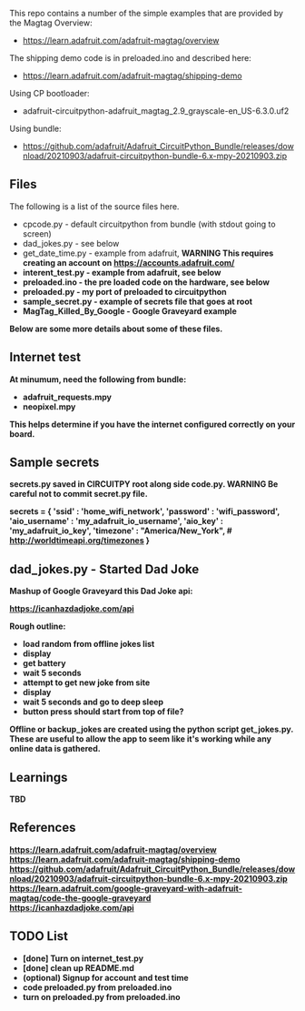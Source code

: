 
This repo contains a number of the simple examples that are provided by the
Magtag Overview:
- https://learn.adafruit.com/adafruit-magtag/overview


The shipping demo code is in preloaded.ino and described here:
- https://learn.adafruit.com/adafruit-magtag/shipping-demo


Using CP bootloader:
- adafruit-circuitpython-adafruit_magtag_2.9_grayscale-en_US-6.3.0.uf2

Using bundle:
- https://github.com/adafruit/Adafruit_CircuitPython_Bundle/releases/download/20210903/adafruit-circuitpython-bundle-6.x-mpy-20210903.zip

## Files

The following is a list of the source files here.

- cpcode.py - default circuitpython from bundle (with stdout going to screen)
- dad_jokes.py - see below
- get_date_time.py - example from adafruit, <b>WARNING<b> This requires creating an account on https://accounts.adafruit.com/
- interent_test.py - example from adafruit, see below
- preloaded.ino - the pre loaded code on the hardware, see below
- preloaded.py - my port of preloaded to circuitpython
- sample_secret.py - example of secrets file that goes at root
- MagTag_Killed_By_Google - Google Graveyard example

Below are some more details about some of these files.
## Internet test

At minumum, need the following from bundle:

- adafruit_requests.mpy
- neopixel.mpy

This helps determine if you have the internet configured correctly on your board.

## Sample secrets

secrets.py saved in CIRCUITPY root along side code.py.  <b>WARNING<b> Be careful not to commit secret.py file.

secrets = {
    'ssid' : 'home_wifi_network',
    'password' : 'wifi_password',
    'aio_username' : 'my_adafruit_io_username',
    'aio_key' : 'my_adafruit_io_key',
    'timezone' : "America/New_York", # http://worldtimeapi.org/timezones
    }


## dad_jokes.py - Started Dad Joke

Mashup of Google Graveyard this Dad Joke api:

https://icanhazdadjoke.com/api

Rough outline:
- load random from offline jokes list
- display
- get battery
- wait 5 seconds
- attempt to get new joke from site
- display
- wait 5 seconds and go to deep sleep
- button press should start from top of file?

Offline or backup_jokes are created using the python script get_jokes.py.  These are useful to allow the 
app to seem like it's working while any online data is gathered.


## Learnings

TBD


## References

https://learn.adafruit.com/adafruit-magtag/overview<br>
https://learn.adafruit.com/adafruit-magtag/shipping-demo<br>
https://github.com/adafruit/Adafruit_CircuitPython_Bundle/releases/download/20210903/adafruit-circuitpython-bundle-6.x-mpy-20210903.zip<br>
https://learn.adafruit.com/google-graveyard-with-adafruit-magtag/code-the-google-graveyard<br>
https://icanhazdadjoke.com/api<br>

## TODO List

- [done] Turn on internet_test.py
- [done] clean up README.md
- (optional) Signup for account and test time
- code preloaded.py from preloaded.ino
- turn on preloaded.py from preloaded.ino





